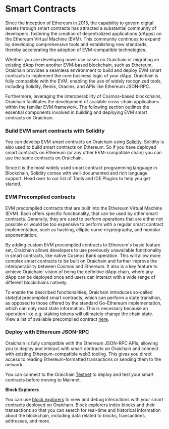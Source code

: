 # Smart Contracts

Since the inception of Ethereum in 2015, the capability to govern digital assets through smart contracts has attracted a substantial community of developers, fostering the creation of decentralized applications (dApps) on the Ethereum Virtual Machine (EVM). This community continues to expand by developing comprehensive tools and establishing new standards, thereby accelerating the adoption of EVM-compatible technologies.

Whether you are developing novel use cases on Oraichain or migrating an existing dApp from another EVM-based blockchain, such as Ethereum, Oraichain provides a seamless environment to build and deploy EVM smart contracts to implement the core business logic of your dApp. Oraichain is fully compatible with the EVM, enabling the use of widely recognized tools, including Solidity, Remix, Oracles, and APIs like Ethereum JSON-RPC.

Furthermore, leveraging the interoperability of Cosmos-based blockchains, Oraichain facilitates the development of scalable cross-chain applications within the familiar EVM framework. The following section outlines the essential components involved in building and deploying EVM smart contracts on Oraichain.

### Build EVM smart contracts with Solidity <a href="#build-evm-smart-contracts-with-solidity" id="build-evm-smart-contracts-with-solidity"></a>

You can develop EVM smart contracts on Oraichain using [Solidity](https://github.com/ethereum/solidity). Solidity is also used to build smart contracts on Ethereum. So if you have deployed smart contracts on Ethereum (or any other EVM-compatible chain) you can use the same contracts on Oraichain.

Since it is the most widely used smart contract programming language in Blockchain, Solidity comes with well-documented and rich language support. Head over to our list of Tools and IDE Plugins to help you get started.

### EVM Precompiled contracts <a href="#evm-precompiled-contracts" id="evm-precompiled-contracts"></a>

EVM precompiled contracts that are built into the Ethereum Virtual Machine (EVM). Each offers specific functionality, that can be used by other smart contracts. Generally, they are used to perform operations that are either not possible or would be too expensive to perform with a regular smart contract implementation, such as hashing, elliptic curve cryptography, and modular exponentiation.

By adding custom EVM precompiled contracts to Ethereum's basic feature set, Oraichain allows developers to use previously unavailable functionality in smart contracts, like native Cosmos Bank operation. This will allow more complex smart contracts to be built on Oraichain and further improve the interoperability between Cosmos and Ethereum. It also is a key feature to achieve Oraichain' vision of being the definitive dApp chain, where any dApp can be deployed once and users can interact with a wide range of different blockchains natively.

To enable the described functionalities, Oraichain introduces so-called _stateful_ precompiled smart contracts, which can perform a state transition, as opposed to those offered by the standard Go-Ethereum implementation, which can only read state information. This is necessary because an operation like e.g. staking tokens will ultimately change the chain state. View a list of available precompiled contract [here](https://docs.evmos.org/develop/smart-contracts/list-evm-extensions).

### Deploy with Ethereum JSON-RPC <a href="#deploy-with-ethereum-json-rpc" id="deploy-with-ethereum-json-rpc"></a>

Oraichain is fully compatible with the Ethereum JSON-RPC APIs, allowing you to deploy and interact with smart contracts on Oraichain and connect with existing Ethereum-compatible web3 tooling. This gives you direct access to reading Ethereum-formatted transactions or sending them to the network.

You can connect to the Oraichain [Testnet](../guides/oraichain-evm-rpc.md) to deploy and test your smart contracts before moving to Mainnet.

**Block Explorers**[**​**](https://docs.evmos.org/develop/smart-contracts#block-explorers)**​**

You can use [block explorers](../guides/tools.md) to view and debug interactions with your smart contracts deployed on Oraichain. Block explorers index blocks and their transactions so that you can search for real-time and historical information about the blockchain, including data related to blocks, transactions, addresses, and more.
